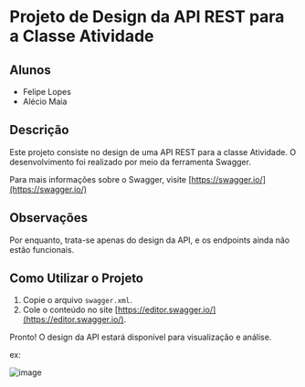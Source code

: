 # Projeto de Design da API REST para a Classe Atividade

## Alunos
- Felipe Lopes
- Alécio Maia

## Descrição
Este projeto consiste no design de uma API REST para a classe Atividade. O desenvolvimento foi realizado por meio da ferramenta Swagger.

Para mais informações sobre o Swagger, visite [https://swagger.io/](https://swagger.io/)

## Observações
Por enquanto, trata-se apenas do design da API, e os endpoints ainda não estão funcionais.

## Como Utilizar o Projeto

1. Copie o arquivo `swagger.xml`.
2. Cole o conteúdo no site [https://editor.swagger.io/](https://editor.swagger.io/).

Pronto! O design da API estará disponível para visualização e análise.


ex:

![image](https://github.com/felipelp121/trabDevWeb2/assets/41767599/2a810d86-f1a4-4140-bb19-cf480030e8de)


